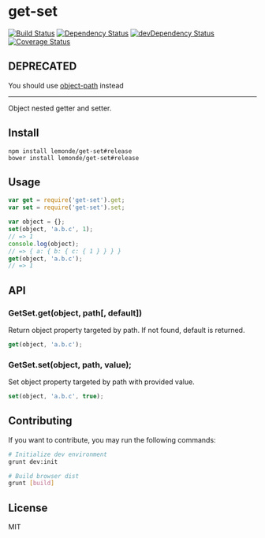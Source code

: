 # get-set
[![Build Status][status]](https://travis-ci.org/lemonde/get-set)
[![Dependency Status][deps]](https://david-dm.org/lemonde/get-set)
[![devDependency Status][devdeps]](https://david-dm.org/lemonde/get-set#info=devDependencies)
[![Coverage Status][coverage]](https://coveralls.io/r/lemonde/get-set)

[status]: https://travis-ci.org/lemonde/get-set.svg?branch=master
[deps]: https://david-dm.org/lemonde/get-set.svg?theme=shields.io
[devdeps]: https://david-dm.org/lemonde/get-set/dev-status.svg?theme=shields.io
[coverage]: https://img.shields.io/coveralls/lemonde/get-set.svg

## DEPRECATED
You should use [object-path](https://github.com/mariocasciaro/object-path) instead

<hr/>

Object nested getter and setter.

## Install

```
npm install lemonde/get-set#release
bower install lemonde/get-set#release
```

## Usage

```js
var get = require('get-set').get;
var set = require('get-set').set;

var object = {};
set(object, 'a.b.c', 1);
// => 1
console.log(object);
// => { a: { b: { c: { 1 } } } }
get(object, 'a.b.c');
// => 1
```

## API

### GetSet.get(object, path[, default])

Return object property targeted by path. If not found, default is returned.

```js
get(object, 'a.b.c');
```

### GetSet.set(object, path, value);

Set object property targeted by path with provided value.

```js
set(object, 'a.b.c', true);
```
## Contributing

If you want to contribute, you may run the following commands:

```bash
# Initialize dev environment
grunt dev:init

# Build browser dist
grunt [build]
```

## License

MIT
